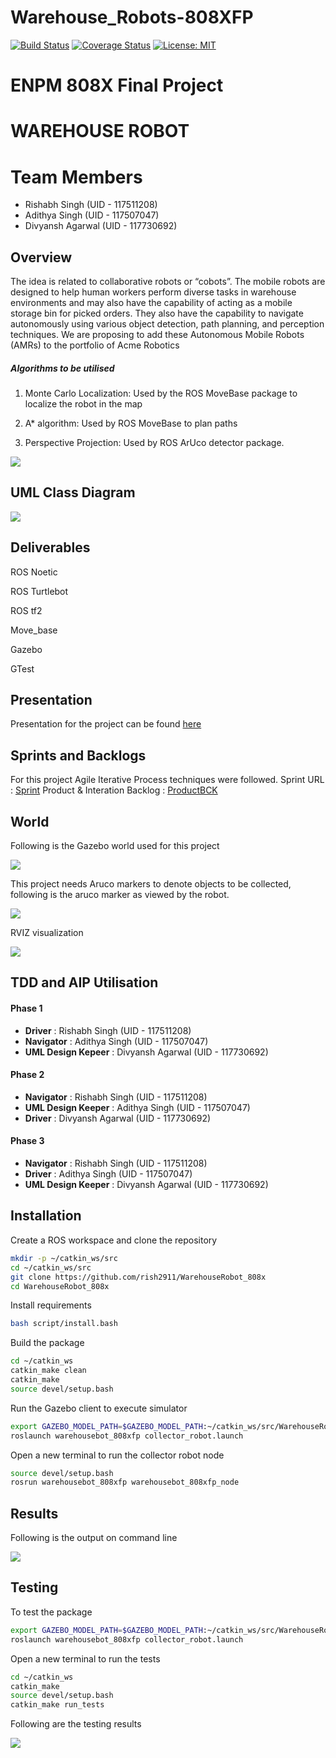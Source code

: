 # Warehouse_Robots-808XFP

[![Build Status](https://github.com/rish2911/WarehouseRobot_808x/actions/workflows/build_and_coveralls.yml/badge.svg)](https://github.com/rish2911/WarehouseRobot_808x/actions/workflows/build_and_coveralls.yml)
[![Coverage Status](https://coveralls.io/repos/github/rish2911/WarehouseRobot_808x/badge.svg?branch=master)](https://coveralls.io/github/rish2911/WarehouseRobot_808x?branch=master)
[![License: MIT](https://img.shields.io/badge/License-MIT-yellow.svg)](https://opensource.org/licenses/MIT)



# ENPM 808X Final Project 

# WAREHOUSE ROBOT

# Team Members
 - Rishabh Singh (UID - 117511208)
 - Adithya Singh (UID - 117507047)
 - Divyansh Agarwal (UID - 117730692)

## Overview

The idea is related to collaborative robots or “cobots”. The mobile robots are designed to
help human workers perform diverse tasks in warehouse environments and may also have the 
capability of acting as a mobile storage bin for picked orders. They also have the capability
to navigate autonomously using various object detection, path planning, and perception
techniques. We are proposing to add these Autonomous Mobile Robots (AMRs) to the
portfolio of Acme Robotics

##### Algorithms to be utilised
1. Monte Carlo Localization: Used by the
    ROS MoveBase package to localize the
    robot in the map

2. A* algorithm: Used by ROS MoveBase
    to plan paths

3. Perspective Projection: Used by ROS
    ArUco detector package.

  ![](results/ezgif-3-6ca6a65a44.gif)

## UML Class Diagram

 ![](UML/revised/UML.png)



## Deliverables

ROS Noetic

ROS Turtlebot

ROS tf2

Move_base

Gazebo

GTest

## Presentation

Presentation for the project can be found [here](https://docs.google.com/presentation/d/1_e78B4SrzGTfF2D9c6sEA-Uq1oBwtH2_YkdMxTQ5JZk/edit?usp=sharing)

## Sprints and Backlogs

For this project Agile Iterative Process techniques were followed.
Sprint URL : [Sprint](https://docs.google.com/document/d/1i9uSZZQ_sIx2-5LxqOqx3VeSwF30iu6E4vHWd2NctFc/edit?usp=sharing)
Product & Interation Backlog : [ProductBCK](https://docs.google.com/spreadsheets/d/1FPVZE-TKWvhRZL-aQ01Hb0Aypjf1ur8BYXQdcFjWHR4/edit?usp=sharing_eil_se_dm&ts=638a8056)

## World

Following is the Gazebo world used for this project 

![](results/gazebo.png)

This project needs Aruco markers to denote objects to be collected, following is the aruco marker as viewed by the robot.

![](results/aruco.png)

RVIZ visualization

![](results/rviz.png)



## TDD and AIP Utilisation 

#### Phase 1
 - **Driver** : Rishabh Singh (UID - 117511208)
 - **Navigator** : Adithya Singh (UID - 117507047)
 - **UML Design Kepeer** : Divyansh Agarwal (UID - 117730692)


#### Phase 2
 - **Navigator** : Rishabh Singh (UID - 117511208)
 - **UML Design Keeper** : Adithya Singh (UID - 117507047)
 - **Driver** : Divyansh Agarwal (UID - 117730692)

#### Phase 3
 - **Navigator** : Rishabh Singh (UID - 117511208)
 - **Driver** : Adithya Singh (UID - 117507047)
 - **UML Design Keeper** : Divyansh Agarwal (UID - 117730692)

## Installation

Create a ROS workspace and clone the repository

```bash
mkdir -p ~/catkin_ws/src
cd ~/catkin_ws/src
git clone https://github.com/rish2911/WarehouseRobot_808x
cd WarehouseRobot_808x
```

Install requirements

```bash
bash script/install.bash
```

Build the package

```bash
cd ~/catkin_ws
catkin_make clean
catkin_make
source devel/setup.bash
```

Run the Gazebo client to execute simulator

```bash
export GAZEBO_MODEL_PATH=$GAZEBO_MODEL_PATH:~/catkin_ws/src/WarehouseRobot_808x/models
roslaunch warehousebot_808xfp collector_robot.launch
```

Open a new terminal to run the collector robot node

```bash
source devel/setup.bash
rosrun warehousebot_808xfp warehousebot_808xfp_node
```



## Results

Following is the output on command line

![](/run/user/1000/doc/18fc25af/cmd_line_output.png)

## Testing

To test the package 

```bash
export GAZEBO_MODEL_PATH=$GAZEBO_MODEL_PATH:~/catkin_ws/src/WarehouseRobot_808x/models
roslaunch warehousebot_808xfp collector_robot.launch
```

Open a new terminal to run the tests

```bash
cd ~/catkin_ws
catkin_make
source devel/setup.bash
catkin_make run_tests
```

Following are the testing results

![](results/test.png)


